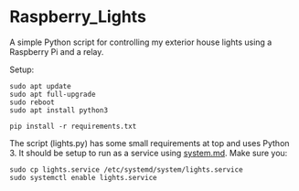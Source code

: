 # Raspberry_Lights

A simple Python script for controlling my exterior house lights using a Raspberry Pi and a relay.

Setup:  
    
    sudo apt update  
    sudo apt full-upgrade  
    sudo reboot
    sudo apt install python3  
    
    pip install -r requirements.txt

The script (lights.py) has some small requirements at top and uses Python 3. It should be setup to run as a service 
using [system.md](https://www.raspberrypi.org/documentation/linux/usage/systemd.md). Make sure you:

    sudo cp lights.service /etc/systemd/system/lights.service    
    sudo systemctl enable lights.service  